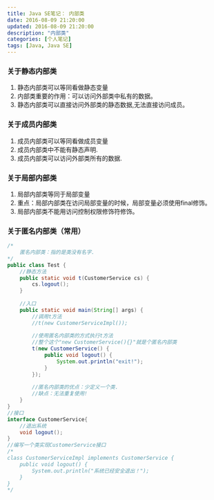 ```yaml
---
title: Java SE笔记： 内部类
date: 2016-08-09 21:20:00
updated: 2016-08-09 21:20:00
description: "内部类"
categories: [个人笔记]
tags: [Java, Java SE]
---
```


### 关于静态内部类
1. 静态内部类可以等同看做静态变量 
2. 内部类重要的作用：可以访问外部类中私有的数据。 
3. 静态内部类可以直接访问外部类的静态数据,无法直接访问成员。

### 关于成员内部类	
1. 成员内部类可以等同看做成员变量		
2. 成员内部类中不能有静态声明.		
3. 成员内部类可以访问外部类所有的数据.

### 关于局部内部类
1. 局部内部类等同于局部变量	
2. 重点：局部内部类在访问局部变量的时候，局部变量必须使用final修饰。
3. 局部内部类不能用访问控制权限修饰符修饰。

### 关于匿名内部类（常用）
```java
/*
    匿名内部类：指的是类没有名字.
*/
public class Test {
    //静态方法
    public static void t(CustomerService cs) {
        cs.logout();
    }
    
    //入口
    public static void main(String[] args) {
        //调用t方法
        //t(new CustomerServiceImpl());
        
        //使用匿名内部类的方式执行t方法
        //整个这个"new CustomerService(){}"就是个匿名内部类
        t(new CustomerService() {
            public void logout() {
                System.out.println("exit!");
            }
        });
        
        //匿名内部类的优点：少定义一个类.
        //缺点：无法重复使用!
    }
}
//接口
interface CustomerService{
    //退出系统
    void logout();
}
//编写一个类实现CustomerService接口
/*
class CustomerServiceImpl implements CustomerService {
    public void logout() {
        System.out.println("系统已经安全退出！");
    }
}
*/
```